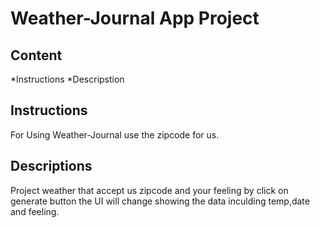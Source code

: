 # Weather-Journal App Project

## Content
*Instructions
*Descripstion
## Instructions
For Using Weather-Journal use the zipcode for us.
## Descriptions
Project weather that accept us zipcode and your feeling by click on generate button the UI will change showing the data inculding temp,date and feeling.
